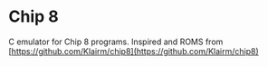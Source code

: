 # Chip 8

C emulator for Chip 8 programs.
Inspired and ROMS from [https://github.com/Klairm/chip8](https://github.com/Klairm/chip8)